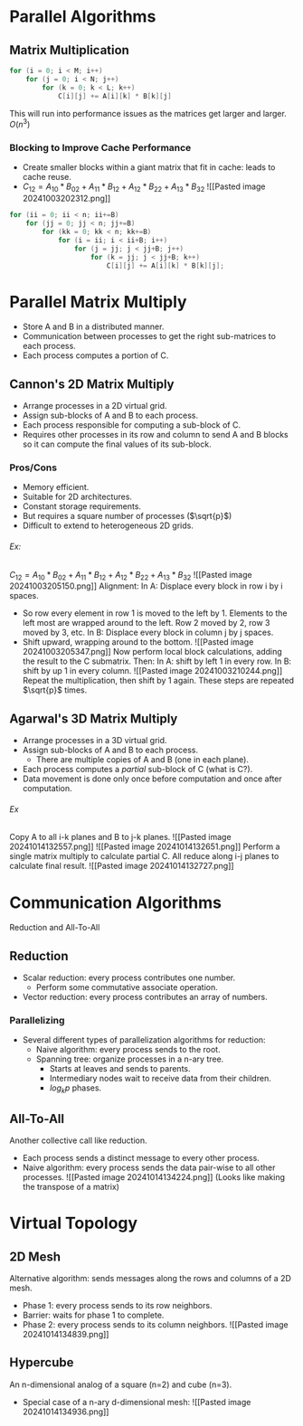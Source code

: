 # Parallel Algorithms
## Matrix Multiplication
```cpp
for (i = 0; i < M; i++)
	for (j = 0; i < N; j++)
		for (k = 0; k < L; k++)
			C[i][j] += A[i][k] * B[k][j]
```
This will run into performance issues as the matrices get larger and larger. $O(n^3)$

### Blocking to Improve Cache Performance
- Create smaller blocks within a giant matrix that fit in cache: leads to cache reuse.
- $C_{12} = A_{10} * B_{02} + A_{11} * B_{12} + A_{12} * B_{22} + A_{13} * B_{32}$
![[Pasted image 20241003202312.png]]
```cpp
for (ii = 0; ii < n; ii+=B)
	for (jj = 0; jj < n; jj+=B)
		for (kk = 0; kk < n; kk+=B)
			for (i = ii; i < ii+B; i++)
				for (j = jj; j < jj+B; j++)
					for (k = jj; j < jj+B; k++)
						C[i][j] += A[i][k] * B[k][j];
```
# Parallel Matrix Multiply
- Store A and B in a distributed manner.
- Communication between processes to get the right sub-matrices to each process.
- Each process computes a portion of C.
## Cannon's 2D Matrix Multiply
- Arrange processes in a 2D virtual grid.
- Assign sub-blocks of A and B to each process.
- Each process responsible for computing a sub-block of C.
- Requires other processes in its row and column to send A and B blocks so it can compute the final values of its sub-block.
### Pros/Cons
- Memory efficient.
- Suitable for 2D architectures.
- Constant storage requirements.
- But requires a square number of processes ($\sqrt{p}$)
- Difficult to extend to heterogeneous 2D grids.
###### Ex:
$C_{12} = A_{10} * B_{02} + A_{11} * B_{12} + A_{12} * B_{22} + A_{13} * B_{32}$
![[Pasted image 20241003205150.png]]
Alignment:
In A: Displace every block in row i by i spaces.
- So row every element in row 1 is moved to the left by 1. Elements to the left most are wrapped around to the left. Row 2 moved by 2, row 3 moved by 3, etc.
In B: Displace every block in column j by j spaces.
- Shift upward, wrapping around to the bottom.
![[Pasted image 20241003205347.png]]
Now perform local block calculations, adding the result to the C submatrix.
Then:
In A: shift by left 1 in every row.
In B: shift by up 1 in every column.
![[Pasted image 20241003210244.png]]
Repeat the multiplication, then shift by 1 again. These steps are repeated $\sqrt{p}$ times.

## Agarwal's 3D Matrix Multiply
- Arrange processes in a 3D virtual grid.
- Assign sub-blocks of A and B to each process.
	- There are multiple copies of A and B (one in each plane).
- Each process computes a *partial* sub-block of C (what is C?).
- Data movement is done only once before computation and once after computation.
###### Ex
Copy A to all i-k planes and B to j-k planes.
![[Pasted image 20241014132557.png]]
![[Pasted image 20241014132651.png]]
Perform a single matrix multiply to calculate partial C.
All reduce along i-j planes to calculate final result.
![[Pasted image 20241014132727.png]]
# Communication Algorithms
Reduction and All-To-All
## Reduction
- Scalar reduction: every process contributes one number.
	- Perform some commutative associate operation.
- Vector reduction: every process contributes an array of numbers.
### Parallelizing
- Several different types of parallelization algorithms for reduction:
	- Naive algorithm: every process sends to the root.
	- Spanning tree: organize processes in a n-ary tree.
		- Starts at leaves and sends to parents.
		- Intermediary nodes wait to receive data from their children.
		- $log_kp$ phases.
## All-To-All
Another collective call like reduction.
- Each process sends a distinct message to every other process.
- Naive algorithm: every process sends the data pair-wise to all other processes.
![[Pasted image 20241014134224.png]]
(Looks like making the transpose of a matrix)
# Virtual Topology
## 2D Mesh
Alternative algorithm: sends messages along the rows and columns of a 2D mesh.
- Phase 1: every process sends to its row neighbors.
- Barrier: waits for phase 1 to complete.
- Phase 2: every process sends to its column neighbors.
![[Pasted image 20241014134839.png]]
## Hypercube
An n-dimensional analog of a square (n=2) and cube (n=3).
- Special case of a n-ary d-dimensional mesh:
![[Pasted image 20241014134936.png]]
